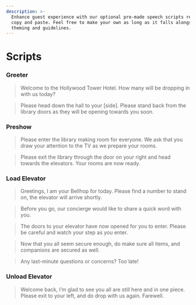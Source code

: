 ```yaml
---
description: >-
  Enhance guest experience with our optional pre-made speech scripts ready for
  copy and paste. Feel free to make your own as long as it falls alongside the
  theming and guidelines.
---
```


# Scripts

### Greeter

> Welcome to the Hollywood Tower Hotel. How many will be dropping in with us today?

> Please head down the hall to your \[side]. Please stand back from the library doors as they will be opening towards you soon.

### Preshow

> Please enter the library making room for everyone. We ask that you draw your attention to the TV as we prepare your rooms.

> Please exit the library through the door on your right and head towards the elevators. Your rooms are now ready.

### Load Elevator

> Greetings, I am your Bellhop for today. Please find a number to stand on, the elevator will arrive shortly.

> Before you go, our concierge would like to share a quick word with you.

> The doors to your elevator have now opened for you to enter. Please be careful and watch your step as you enter.

> Now that you all seem secure enough, do make sure all items, and companions are secured as well.

> Any last-minute questions or concerns? Too late!

### Unload Elevator

> Welcome back, I’m glad to see you all are still here and in one piece. Please exit to your left, and do drop with us again. Farewell.
